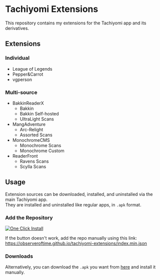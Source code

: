 # Tachiyomi Extensions

This repository contains my extensions for the Tachiyomi app and its derivatives.

## Extensions

### Individual

- League of Legends
- Pepper&Carrot
- vgperson

### Multi-source

- BakkinReaderX
  - Bakkin
  - Bakkin Self-hosted
  - UltraLight Scans
- MangAdventure
  - Arc-Relight
  - Assorted Scans
- MonochromeCMS
  - Monochrome Scans
  - Monochrome Custom
- ReaderFront
  - Ravens Scans
  - Scylla Scans

## Usage

Extension sources can be downloaded, installed, and uninstalled via the main Tachiyomi app.
<br/>They are installed and uninstalled like regular apps, in `.apk` format.

### Add the Repository

<object data="https://img.shields.io/badge/One%20Click%20Install-818cf8?style=for-the-badge&link=tachiyomi%3A%2F%2Fadd-repo%3Furl%3Dhttps%3A%2F%2Fobserveroftime.github.io%2Ftachiyomi-extensions%2Findex.min.json" type="image/svg+xml">
  <a href="tachiyomi://add-repo?url=https://observeroftime.github.io/tachiyomi-extensions/index.min.json">
    <img src="https://img.shields.io/badge/One%20Click%20Install-818cf8?style=for-the-badge&link=tachiyomi%3A%2F%2Fadd-repo%3Furl%3Dhttps%3A%2F%2Fobserveroftime.github.io%2Ftachiyomi-extensions%2Findex.min.json" alt="One Click Install">
  </a>
</object>

If the button doesn't work, add the repo manually using this link:
<br/>https://observeroftime.github.io/tachiyomi-extensions/index.min.json

### Downloads

Alternatively, you can download the `.apk` you want from [here](https://observeroftime.github.io/tachiyomi-extensions/apk/) and install it manually.
